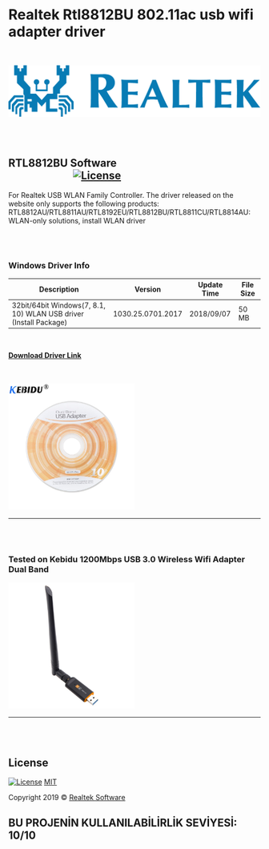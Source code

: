 # Realtek Rtl8812BU 802.11ac usb wifi adapter driver

<br/>

![BaslikFoto](img/realtek-logo.png)

<br/><br/>
## RTL8812BU Software  &nbsp; &nbsp; &nbsp; &nbsp;&nbsp; &nbsp; &nbsp; &nbsp; &nbsp; &nbsp; &nbsp; &nbsp; &nbsp; &nbsp; &nbsp; &nbsp; &nbsp; &nbsp;&nbsp; &nbsp; &nbsp; &nbsp; &nbsp; &nbsp;&nbsp; &nbsp; &nbsp; &nbsp; &nbsp; &nbsp; &nbsp; &nbsp; &nbsp; &nbsp; &nbsp; &nbsp; &nbsp; &nbsp;&nbsp; &nbsp; &nbsp; &nbsp; &nbsp; &nbsp;[![License](https://img.shields.io/badge/license-MIT-green.svg?style=flat)](https://github.com/recepkarademir/A-Computer_Engineering_Final_Year_Project/blob/master/LICENSE)
For Realtek USB WLAN Family Controller. The driver released on the website only supports the following products: RTL8812AU/RTL8811AU/RTL8192EU/RTL8812BU/RTL8811CU/RTL8814AU: WLAN-only solutions, install WLAN driver

<br/><br/>

### Windows Driver Info

|  Description  |    Version    |   Update Time   |  File Size  |
| ------------- | ------------- | --------------- |------------ |
| 32bit/64bit Windows(7, 8.1, 10) WLAN USB driver (Install Package)  | 1030.25.0701.2017  | 2018/09/07 | 50 MB |
<br/>

[**Download Driver Link**](https://github.com/recepkarademir/Realtek_Rtl8812BU_802.11ac_usb_wifi_adapter_driver/raw/master/Rtl8812BU_WindowsDriver_1030.25.0701.2017.zip)


<br/><br/>
<img src="img/kebidu-1200Mbps-USB-WiFi-Wireless-Network-Card-802-11-b-g-n-LAN-Adapter-with-Antenna.jpg" alt="alt text" width="50%" height="50%">

---
<br/><br/>

### Tested on Kebidu 1200Mbps USB 3.0 Wireless Wifi Adapter Dual Band
<img src="img/1200Mbps-Dual-Band-802-11ac-USB-3-0-RTL8812BU-Wireless-AC-1200-Wlan-USB-Wifi-Lan.jpg" alt="alt text" width="50%" height="50%">

---
<br/><br/>

## License
[![License](http://img.shields.io/:license-mit-blue.svg?style=flat-square)](https://github.com/recepkarademir/Realtek_Rtl8812BU_802.11ac_usb_wifi_adapter_driver/blob/master/LICENSE)   [MIT](/LICENSE)

Copyright 2019 © <a href="https://github.com/recepkarademir/Realtek_Rtl8812BU_802.11ac_usb_wifi_adapter_driver" target="_blank"> Realtek Software </a>

## BU PROJENİN KULLANILABİLİRLİK SEVİYESİ: 10/10
